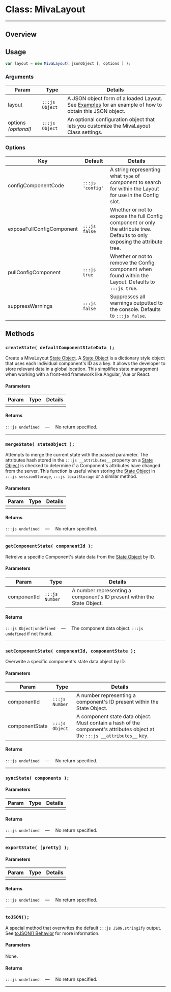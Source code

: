 # Class: MivaLayout

---

## Overview

## Usage

```js
var layout = new MivaLayout( jsonObject [, options ] );
```

### Arguments

| Param | Type | Details |
| --- | --- | --- |
| layout | `:::js Object` | A JSON object form of a loaded Layout. See [Examples](/MivaLayout/examples) for an example of how to obtain this JSON object. |
| options _(optional)_ | `:::js Object` | An optional configuration object that lets you customize the MivaLayout Class settings. |

### Options

| Key | Default | Details |
| --- | --- | --- |
| configComponentCode | `:::js 'config'` | A string representing what `type` of component to search for within the Layout for use in the Config slot. |
| exposeFullConfigComponent | `:::js false` | Whether or not to expose the full Config component or only the attribute tree. Defaults to only exposing the attribute tree. |
| pullConfigComponent | `:::js true` | Whether or not to remove the Config component when found within the Layout. Defaults to `:::js true`. |
| suppressWarnings | `:::js false` | Suppresses all warnings outputted to the console. Defaults to `:::js false`.  |

## Methods

### `createState( defaultComponentStateData );`

Create a MivaLayout [State Object](/MivaLayout/StateObject/). A [State Object](/MivaLayout/StateObject/) is a dictionary style object that uses each individual component's ID as a key. It allows the developer to store relevant data in a global location. This simplifies state management when working with a front-end framework like Angular, Vue or React.

#### Parameters

| Param | Type | Details |
| --- | --- | --- |
| | | |

#### Returns

`:::js undefined` &emsp;&mdash;&emsp; No return specified.

---

### `mergeState( stateObject );`

Attempts to merge the current state with the passed parameter. The attributes hash stored in the `:::js __attributes__` property on a [State Object](/MivaLayout/StateObject/) is checked to determine if a Component's attributes have changed from the server. This function is useful when storing the [State Object](/MivaLayout/StateObject/) in `:::js sessionStorage`, `:::js localStorage` or a similar method.

#### Parameters

| Param | Type | Details |
| --- | --- | --- |
| | | |

#### Returns

`:::js undefined` &emsp;&mdash;&emsp; No return specified.

---

### `getComponentState( componentId );`

Retreive a specific Component's state data from the [State Object](/MivaLayout/StateObject/) by ID.

#### Parameters

| Param | Type | Details |
| --- | --- | --- |
| componentId | `:::js Number` | A number representing a component's ID present within the State Object. |

#### Returns

`:::js Object|undefined` &emsp;&mdash;&emsp; The component data object. `:::js undefined` if not found.

---

### `setComponentState( componentId, componentState );`

Overwrite a specific component's state data object by ID.

#### Parameters

| Param | Type | Details |
| --- | --- | --- |
| componentId | `:::js Number` | A number representing a component's ID present within the State Object. |
| componentState | `:::js Object` | A component state data object. Must contain a hash of the component's attributes object at the `:::js __attributes__` key. |

#### Returns

`:::js undefined` &emsp;&mdash;&emsp; No return specified.

---

### `syncState( components );`

#### Parameters

| Param | Type | Details |
| --- | --- | --- |
| | | |

#### Returns

`:::js undefined` &emsp;&mdash;&emsp; No return specified.

---

### `exportState( [pretty] );`

#### Parameters

| Param | Type | Details |
| --- | --- | --- |
| | | |

#### Returns

`:::js undefined` &emsp;&mdash;&emsp; No return specified.

---

### `toJSON();`

A special method that overwrites the default `:::js JSON.stringify` output. See [toJSON() Behavior](https://developer.mozilla.org/en-US/docs/Web/JavaScript/Reference/Global_Objects/JSON/stringify#toJSON()_behavior) for more information.

#### Parameters

None.

#### Returns

`:::js undefined` &emsp;&mdash;&emsp; No return specified.


---